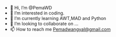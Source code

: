 - 👋 Hi, I’m @PemaWD
- 👀 I’m interested in coding.
- 🌱 I’m currently learning AWT,MAD and Python
- 💞️ I’m looking to collaborate on ...
- 📫 How to reach me Pemadwangyal@gmail.com

<!---
PemaWD/PemaWD is a ✨ special ✨ repository because its `README.md` (this file) appears on your GitHub profile.
You can click the Preview link to take a look at your changes.
--->
